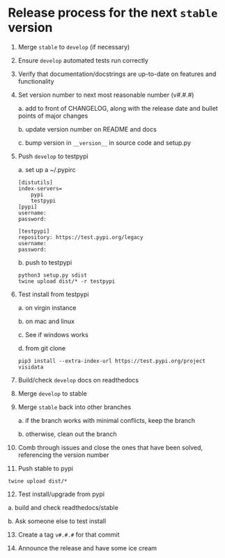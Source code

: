 # Release process for the next `stable` version

1. Merge `stable` to `develop` (if necessary)

2. Ensure `develop` automated tests run correctly

3. Verify that documentation/docstrings are up-to-date on features and functionality

4. Set version number to next most reasonable number (v#.#.#)

   a. add to front of CHANGELOG, along with the release date and bullet points of major changes
   
   b. update version number on README and docs
   
   c. bump version in `__version__` in source code and setup.py
   
5. Push `develop` to testpypi

    a. set up a ~/.pypirc
    
    ```
    [distutils]
    index-servers=
        pypi
        testpypi
    [pypi]
    username:
    password:

    [testpypi]
    repository: https://test.pypi.org/legacy
    username:
    password:
    ```

    b. push to testpypi
    
    ```
    python3 setup.py sdist
    twine upload dist/* -r testpypi
    ```

6. Test install from testpypi

   a. on virgin instance
   
   b. on mac and linux
   
   c. See if windows works
   
   d. from git clone
   
   ```
   pip3 install --extra-index-url https://test.pypi.org/project visidata
   ```
   
7. Build/check `develop` docs on readthedocs

8. Merge `develop` to stable

9. Merge `stable` back into other branches

    a. if the branch works with minimal conflicts, keep the branch

    b. otherwise, clean out the branch

10. Comb through issues and close the ones that have been solved, referencing the version number

11. Push stable to pypi

```
twine upload dist/*
```

12. Test install/upgrade from pypi

   a. build and check readthedocs/stable
   
   b. Ask someone else to test install

13. Create a tag `v#.#.#` for that commit

14. Announce the release and have some ice cream
